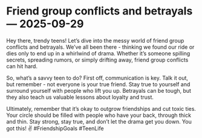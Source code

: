 # Friend group conflicts and betrayals — 2025-09-29

Hey there, trendy teens! Let’s dive into the messy world of friend group conflicts and betrayals. We’ve all been there - thinking we found our ride or dies only to end up in a whirlwind of drama. Whether it’s someone spilling secrets, spreading rumors, or simply drifting away, friend group conflicts can hit hard.

So, what’s a savvy teen to do? First off, communication is key. Talk it out, but remember - not everyone is your true friend. Stay true to yourself and surround yourself with people who lift you up. Betrayals can be tough, but they also teach us valuable lessons about loyalty and trust.

Ultimately, remember that it’s okay to outgrow friendships and cut toxic ties. Your circle should be filled with people who have your back, through thick and thin. Stay strong, stay true, and don’t let the drama get you down. You got this! ✌️ #FriendshipGoals #TeenLife